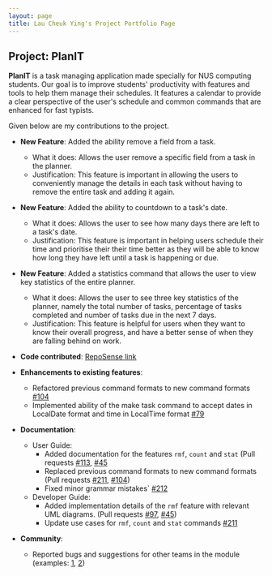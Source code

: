 ```yaml
---
layout: page
title: Lau Cheuk Ying's Project Portfolio Page
---
```


## Project: PlanIT


**PlanIT** is a task managing application made specially for NUS computing students. Our goal is to improve students'
productivity with features and tools to help them manage their schedules. It features a calendar to provide a clear
perspective of the user's schedule and common commands that are enhanced for fast typists.


Given below are my contributions to the project.


* **New Feature**: Added the ability remove a field from a task.
    * What it does: Allows the user remove a specific field from a task in the planner.
    * Justification: This feature is important in allowing the users to conveniently manage the details in each task without having to remove the entire task and adding it again.

* **New Feature**: Added the ability to countdown to a task's date.
    * What it does: Allows the user to see how many days there are left to a task's date. 
    * Justification: This feature is important in helping users schedule their time and prioritise their their time better as they will be able to know how 
                      long they have left until a task is happening or due.

* **New Feature**: Added a statistics command that allows the user to view key statistics of the entire planner.
    * What it does: Allows the user to see three key statistics of the planner, namely the total number of tasks, percentage of tasks completed and number of tasks due in the next 7 days.
    * Justification: This feature is helpful for users when they want to know their overall progress, and have a better sense of when they are falling behind on work.
  

* **Code contributed**: [RepoSense link](https://nus-cs2103-ay2021s2.github.io/tp-dashboard/?search=mesyeux&sort=groupTitle&sortWithin=title&since=2021-02-19&timeframe=commit&mergegroup=&groupSelect=groupByRepos&breakdown=false&tabOpen=true&tabType=authorship&tabAuthor=mesyeux&tabRepo=AY2021S2-CS2103T-T10-2%2Ftp%5Bmaster%5D&authorshipIsMergeGroup=false&authorshipFileTypes=docs~functional-code~test-code&authorshipIsBinaryFileTypeChecked=false)


* **Enhancements to existing features**:
    * Refactored previous command formats to new command formats [\#104](https://github.com/AY2021S2-CS2103T-T10-2/tp/pull/104/files)
    * Implemented ability of the make task command to accept dates in LocalDate format and time in LocalTime format [\#79](https://github.com/AY2021S2-CS2103T-T10-2/tp/pull/79/files)


* **Documentation**:
    * User Guide:
        * Added documentation for the features `rmf`, `count` and `stat` (Pull requests [\#113](https://github.com/AY2021S2-CS2103T-T10-2/tp/pull/113/files), [\#45](https://github.com/AY2021S2-CS2103T-T10-2/tp/pull/45)
        * Replaced previous command formats to new command formats (Pull requests [\#211](https://github.com/AY2021S2-CS2103T-T10-2/tp/pull/211/files), [\#104](https://github.com/AY2021S2-CS2103T-T10-2/tp/pull/104/files))
        * Fixed minor grammar mistakes` [\#212](https://github.com/AY2021S2-CS2103T-T10-2/tp/pull/212/files)
    * Developer Guide:
        * Added implementation details of the `rmf` feature with relevant UML diagrams. (Pull requests [\#97](https://github.com/AY2021S2-CS2103T-T10-2/tp/pull/97/files), [\#45](https://github.com/AY2021S2-CS2103T-T10-2/tp/pull/45))
        * Update use cases for `rmf`, `count` and `stat` commands [\#211](https://github.com/AY2021S2-CS2103T-T10-2/tp/pull/211/files)


* **Community**:
    * Reported bugs and suggestions for other teams in the module (examples: [1](https://github.com/AY2021S2-CS2103T-T11-4/tp/issues/145), [2](https://github.com/AY2021S2-CS2103T-T11-4/tp/issues/143))
  
